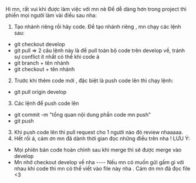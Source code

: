 Hi mn, rất vui khi được làm việc với mn nè
Để dễ dàng hơn trong project thì phiền mọi người làm vài điều sau nha:
1. Tạo nhánh riêng rồi hãy code. Để tạo nhánh riêng , mn chạy các lệnh sau:
- git checkout develop
- git pull 
=> 2 câu lệnh này là để pull toàn bộ code trên develop về, tránh sự conflict ít nhất có thể khi code á
- git branch + tên nhánh
- git checkout + tên nhánh
2. Trước khi thêm code mới , đặc biệt là push code lên thì chạy lệnh: 
-  git pull origin develop
3. Các lệnh để push code lên
- git commit -m "tổng quan nội dung phần code mn push"
- git push
3. Khi push code lên thì pull request cho 1 người nào đó review nhaaaaa.
4. Hết rồi á, cám ơn mn đã dành thời gian đọc những điều trên nha !
LƯU Ý:
+ Mọi phiên bản code hoàn chỉnh sau khi merge thì sẽ được merge vào develop
+ Mn nhớ checkout develop về nha
---- Nếu mn có muốn gửi gấm gì với nhau khi code thì mn có thể viết vào file này nha .  Cám ơn mn đã đọc file <3
